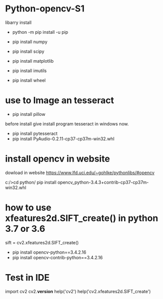 # Python-opencv-S1

libarry install

- python -m pip install -u pip

- pip install numpy
- pip install scipy
- pip install matplotlib
- pip install imutils
- pip install wheel

# use to Image an tesseract

- pip install pillow

before install give install program tesseract in windows now.
- pip install pytesseract
- pip install PyAudio-0.2.11-cp37-cp37m-win32.whl


# install opencv in website

dowload in website  https://www.lfd.uci.edu/~gohlke/pythonlibs/#opencv

c:/>cd python/ pip install opencv_python-3.4.3+contrib-cp37-cp37m-win32.whl

# how to use xfeatures2d.SIFT_create() in python 3.7 or 3.6

sift = cv2.xfeatures2d.SIFT_create()
- pip install opencv-python==3.4.2.16
- pip install opencv-contrib-python==3.4.2.16

# Test in IDE

import cv2
cv2.__version__
help('cv2')
help('cv2.xfeatures2d.SIFT_create')
